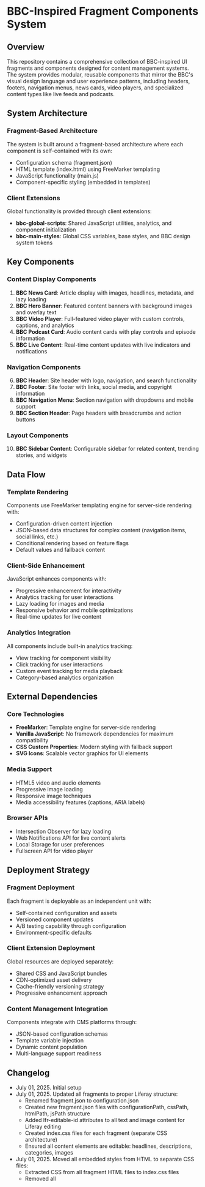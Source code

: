 # BBC-Inspired Fragment Components System

## Overview

This repository contains a comprehensive collection of BBC-inspired UI fragments and components designed for content management systems. The system provides modular, reusable components that mirror the BBC's visual design language and user experience patterns, including headers, footers, navigation menus, news cards, video players, and specialized content types like live feeds and podcasts.

## System Architecture

### Fragment-Based Architecture
The system is built around a fragment-based architecture where each component is self-contained with its own:
- Configuration schema (fragment.json)
- HTML template (index.html) using FreeMarker templating
- JavaScript functionality (main.js)
- Component-specific styling (embedded in templates)

### Client Extensions
Global functionality is provided through client extensions:
- **bbc-global-scripts**: Shared JavaScript utilities, analytics, and component initialization
- **bbc-main-styles**: Global CSS variables, base styles, and BBC design system tokens

## Key Components

### Content Display Components
1. **BBC News Card**: Article display with images, headlines, metadata, and lazy loading
2. **BBC Hero Banner**: Featured content banners with background images and overlay text
3. **BBC Video Player**: Full-featured video player with custom controls, captions, and analytics
4. **BBC Podcast Card**: Audio content cards with play controls and episode information
5. **BBC Live Content**: Real-time content updates with live indicators and notifications

### Navigation Components
6. **BBC Header**: Site header with logo, navigation, and search functionality
7. **BBC Footer**: Site footer with links, social media, and copyright information
8. **BBC Navigation Menu**: Section navigation with dropdowns and mobile support
9. **BBC Section Header**: Page headers with breadcrumbs and action buttons

### Layout Components
10. **BBC Sidebar Content**: Configurable sidebar for related content, trending stories, and widgets

## Data Flow

### Template Rendering
Components use FreeMarker templating engine for server-side rendering with:
- Configuration-driven content injection
- JSON-based data structures for complex content (navigation items, social links, etc.)
- Conditional rendering based on feature flags
- Default values and fallback content

### Client-Side Enhancement
JavaScript enhances components with:
- Progressive enhancement for interactivity
- Analytics tracking for user interactions
- Lazy loading for images and media
- Responsive behavior and mobile optimizations
- Real-time updates for live content

### Analytics Integration
All components include built-in analytics tracking:
- View tracking for component visibility
- Click tracking for user interactions
- Custom event tracking for media playback
- Category-based analytics organization

## External Dependencies

### Core Technologies
- **FreeMarker**: Template engine for server-side rendering
- **Vanilla JavaScript**: No framework dependencies for maximum compatibility
- **CSS Custom Properties**: Modern styling with fallback support
- **SVG Icons**: Scalable vector graphics for UI elements

### Media Support
- HTML5 video and audio elements
- Progressive image loading
- Responsive image techniques
- Media accessibility features (captions, ARIA labels)

### Browser APIs
- Intersection Observer for lazy loading
- Web Notifications API for live content alerts
- Local Storage for user preferences
- Fullscreen API for video player

## Deployment Strategy

### Fragment Deployment
Each fragment is deployable as an independent unit with:
- Self-contained configuration and assets
- Versioned component updates
- A/B testing capability through configuration
- Environment-specific defaults

### Client Extension Deployment
Global resources are deployed separately:
- Shared CSS and JavaScript bundles
- CDN-optimized asset delivery
- Cache-friendly versioning strategy
- Progressive enhancement approach

### Content Management Integration
Components integrate with CMS platforms through:
- JSON-based configuration schemas
- Template variable injection
- Dynamic content population
- Multi-language support readiness

## Changelog

- July 01, 2025. Initial setup
- July 01, 2025. Updated all fragments to proper Liferay structure:
  - Renamed fragment.json to configuration.json 
  - Created new fragment.json files with configurationPath, cssPath, htmlPath, jsPath structure
  - Added lfr-editable-id attributes to all text and image content for Liferay editing
  - Created index.css files for each fragment (separate CSS architecture)
  - Ensured all content elements are editable: headlines, descriptions, categories, images
- July 01, 2025. Moved all embedded styles from HTML to separate CSS files:
  - Extracted CSS from all fragment HTML files to index.css files
  - Removed all <style> tags from HTML templates
  - Maintained clean separation between structure (HTML) and styling (CSS)
- July 01, 2025. Created deployment packages:
  - Generated individual zip files for each fragment (10 fragments)
  - Generated individual zip files for each client extension (2 extensions)
  - Created comprehensive zip files (all fragments, all client extensions)
  - Added deployment README with detailed Liferay deployment instructions
- July 01, 2025. Fixed FreeMarker template errors by adding default values to all variables
- July 01, 2025. Cleaned up fragment configurations and templates:
  - Removed redundant configuration fields that are now handled by Liferay editable elements
  - Simplified HTML templates by removing unnecessary FreeMarker conditionals
  - Kept only styling/layout configuration options (card size, text position, show/hide features)
  - All content (text, images, links) now uses data-lfr-editable-type attributes for direct editing
  - Updated deployment packages with cleaned configurations
- July 01, 2025. Fixed Liferay configuration schema errors:
  - Corrected configuration.json files to use proper Liferay schema (only fieldSets structure)
  - Removed extraneous metadata fields (fragmentEntryKey, name, description, type, thumbnail)
  - Fixed "required key [fieldSets] not found" and "extraneous key" errors
  - Updated all deployment packages with corrected configurations

## User Preferences

Preferred communication style: Simple, everyday language.